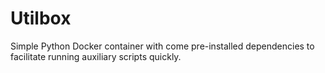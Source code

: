 # Utilbox

Simple Python Docker container with come pre-installed dependencies to facilitate running auxiliary scripts quickly.

